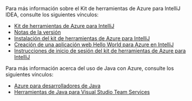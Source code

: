 Para más información sobre el Kit de herramientas de Azure para IntelliJ IDEA, consulte los siguientes vínculos: 

* [Kit de herramientas de Azure para IntelliJ](../intellij/azure-toolkit-for-intellij.md) 
* [Notas de la versión](https://github.com/Microsoft/azure-tools-for-java/releases) 
* [Instalación del kit de herramientas de Azure para IntelliJ](../intellij/azure-toolkit-for-intellij-installation.md) 
* [Creación de una aplicación web Hello World para Azure en IntelliJ](../intellij/azure-toolkit-for-intellij-create-hello-world-web-app.md) 
* [Instrucciones de inicio de sesión del kit de herramientas de Azure para IntelliJ](../intellij/azure-toolkit-for-intellij-sign-in-instructions.md) 

Para más información acerca del uso de Java con Azure, consulte los siguientes vínculos: 

* [Azure para desarrolladores de Java](https://docs.microsoft.com/java/azure/) 
* [Herramientas de Java para Visual Studio Team Services](https://java.visualstudio.com/) 
<!-- TODO: Add URLs for Java in VSCode here --> 
